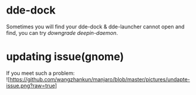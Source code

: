 # dde-dock
Sometimes you will find your dde-dock & dde-launcher cannot open and find, you can try *downgrade deepin-daemon*.
# updating issue(gnome)
If you meet such a problem:<br/>
![https://github.com/wangzhankun/manjaro/blob/master/pictures/undapte-issue.png?raw=true]
